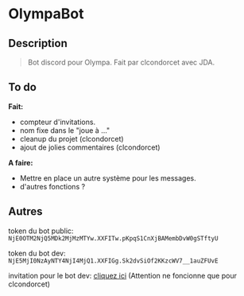 # **OlympaBot**

## Description
> Bot discord pour Olympa.
> Fait par clcondorcet avec JDA.

## To do

**Fait:**
- compteur d'invitations.
- nom fixe dans le "joue à ..."
- cleanup du projet (clcondorcet)
- ajout de jolies commentaires (clcondorcet)

**A faire:**
- Mettre en place un autre système pour les messages.
- d'autres fonctions ?

## Autres

token du bot public:
``NjE0OTM2NjQ5MDk2MjMzMTYw.XXFITw.pKpqS1CnXjBAMembDvW0gSTftyU``

token du bot dev: 
``NjE5MjI0NzAyNTY4NjI4MjQ1.XXFIGg.Sk2dvSiOf2KKzcWV7__1auZFUvE``

invitation pour le bot dev: [cliquez ici](https://discordapp.com/api/oauth2/authorize?client_id=619224702568628245&permissions=523360&scope=bot "Redirection vers Discordapp.com") (Attention ne foncionne que pour clcondorcet)